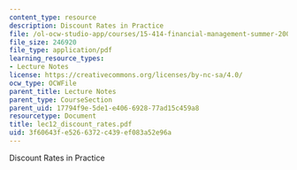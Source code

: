 ```yaml
---
content_type: resource
description: Discount Rates in Practice
file: /ol-ocw-studio-app/courses/15-414-financial-management-summer-2003/3f60643fe5266372c439ef083a52e96a_lec12_discount_rates.pdf
file_size: 246920
file_type: application/pdf
learning_resource_types:
- Lecture Notes
license: https://creativecommons.org/licenses/by-nc-sa/4.0/
ocw_type: OCWFile
parent_title: Lecture Notes
parent_type: CourseSection
parent_uid: 17794f9e-5de1-e406-6928-77ad15c459a8
resourcetype: Document
title: lec12_discount_rates.pdf
uid: 3f60643f-e526-6372-c439-ef083a52e96a
---
```

Discount Rates in Practice